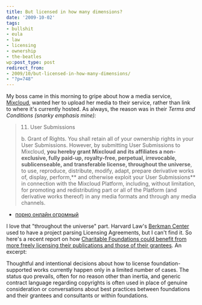 ```yaml
---
title: But licensed in how many dimensions?
date: '2009-10-02'
tags:
- bullshit
- eula
- law
- licensing
- ownership
- the-beatles
wp:post_type: post
redirect_from:
- 2009/10/but-licensed-in-how-many-dimensions/
- "?p=748"
---
```


My boss came in this morning to gripe about how a media service, [Mixcloud](http://www.mixcloud.com/), wanted her to upload her media to their service, rather than link to where it's currently hosted. As always, the reason was in their _Terms and Conditions (snarky emphasis mine):_

> 11. User Submissions
>
> b. Grant of Rights. You shall retain all of your ownership rights in your User Submissions. However, by submitting User Submissions to Mixcloud, **you hereby grant Mixcloud and its affiliates a non-exclusive, fully paid-up, royalty-free, perpetual, irrevocable, sublicenseable, and transferable license, throughout the universe**, to use, reproduce, distribute, modify, adapt, prepare derivative works of, display, perform,** and otherwise exploit your User Submissions** in connection with the Mixcloud Platform, including, without limitation, for promoting and redistributing part or all of the Platform (and derivative works thereof) in any media formats and through any media channels.
>
>

- [порно онлайн огромный](http://narkoz.ucoz.ru/news/2010-01-04-36)

>
>
>

I love that "throughout the universe" part. Harvard Law's [Berkman Center](http://cyber.law.harvard.edu/) used to have a project parsing Licensing Agreements, but I can't find it. So here's a recent report on how [Charitable Foundations could benefit from more freely licensing their publications and those of their grantees](http://cyber.law.harvard.edu/publications/2009/Open_Content_Licensing_for_Foundations). An excerpt:

Thoughtful and intentional decisions about how to license foundation-supported works currently happen only in a limited number of cases. The status quo prevails, often for no reason other than inertia, and generic contract language regarding copyrights is often used in place of genuine consideration or conversations about best practices between foundations and their grantees and consultants or within foundations.


